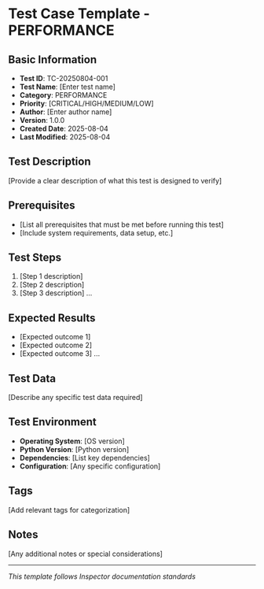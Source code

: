 # Test Case Template - PERFORMANCE

## Basic Information
- **Test ID**: TC-20250804-001
- **Test Name**: [Enter test name]
- **Category**: PERFORMANCE
- **Priority**: [CRITICAL/HIGH/MEDIUM/LOW]
- **Author**: [Enter author name]
- **Version**: 1.0.0
- **Created Date**: 2025-08-04
- **Last Modified**: 2025-08-04

## Test Description
[Provide a clear description of what this test is designed to verify]

## Prerequisites
- [List all prerequisites that must be met before running this test]
- [Include system requirements, data setup, etc.]

## Test Steps
1. [Step 1 description]
2. [Step 2 description]
3. [Step 3 description]
   ...

## Expected Results
- [Expected outcome 1]
- [Expected outcome 2]
- [Expected outcome 3]
   ...

## Test Data
[Describe any specific test data required]

## Test Environment
- **Operating System**: [OS version]
- **Python Version**: [Python version]
- **Dependencies**: [List key dependencies]
- **Configuration**: [Any specific configuration]

## Tags
[Add relevant tags for categorization]

## Notes
[Any additional notes or special considerations]

---
*This template follows Inspector documentation standards*
